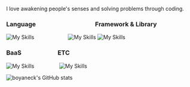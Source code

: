   
I love awakening people's senses and solving problems through coding. 
 
### Language &nbsp;&nbsp;&nbsp;&nbsp;&nbsp;&nbsp;&nbsp;&nbsp;&nbsp;&nbsp;&nbsp;&nbsp;&nbsp;&nbsp;&nbsp;&nbsp;&nbsp;&nbsp;&nbsp;&nbsp;&nbsp;&nbsp;&nbsp;&nbsp;&nbsp;&nbsp;&nbsp;&nbsp;&nbsp;&nbsp;&nbsp;&nbsp;&nbsp;&nbsp;&nbsp;&nbsp;&nbsp;&nbsp;&nbsp; Framework & Library
![My Skills](https://skillicons.dev/icons?i=ts,js,html,css) &nbsp;&nbsp;&nbsp;&nbsp;&nbsp;&nbsp;&nbsp;&nbsp;&nbsp;&nbsp;&nbsp;&nbsp;&nbsp;&nbsp;&nbsp;&nbsp;&nbsp;&nbsp;&nbsp;&nbsp;&nbsp; ![My Skills](https://skillicons.dev/icons?i=next,react,redux,tailwind,styledcomponents)&nbsp;![My Skills](https://go-skill-icons.vercel.app/api/icons?i=reactquery,zustand,puppeteer&perline=3) 

### BaaS &nbsp;&nbsp;&nbsp;&nbsp;&nbsp;&nbsp;&nbsp;&nbsp;&nbsp;&nbsp;&nbsp;&nbsp;&nbsp;&nbsp;&nbsp;&nbsp;&nbsp;&nbsp;&nbsp;&nbsp;&nbsp;&nbsp;&nbsp; ETC
![My Skills](https://skillicons.dev/icons?i=supabase,firebase) &nbsp;&nbsp;&nbsp;&nbsp;&nbsp;&nbsp;&nbsp;&nbsp;&nbsp;&nbsp;&nbsp;&nbsp;&nbsp;&nbsp;&nbsp; ![My Skills](https://skillicons.dev/icons?i=figma,notion)

![boyaneck's GitHub stats](https://github-readme-stats.vercel.app/api?username=boyaneck&show_icons=true&theme=transparent)

